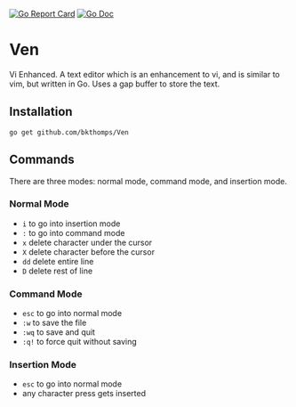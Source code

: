 [![Go Report Card](https://goreportcard.com/badge/github.com/bkthomps/Ven)](https://goreportcard.com/report/github.com/bkthomps/Ven)
[![Go Doc](https://img.shields.io/badge/godoc-reference-blue.svg?style=flat-square)](http://godoc.org/github.com/bkthomps/Ven)

# Ven
Vi Enhanced. A text editor which is an enhancement to vi, and is similar to vim, but written in Go. Uses a gap buffer to store the text.

## Installation
```
go get github.com/bkthomps/Ven
```

## Commands
There are three modes: normal mode, command mode, and insertion mode.

### Normal Mode
* `i` to go into insertion mode
* `:` to go into command mode
* `x` delete character under the cursor
* `X` delete character before the cursor
* `dd` delete entire line
* `D` delete rest of line

### Command Mode
* `esc` to go into normal mode
* `:w` to save the file
* `:wq` to save and quit
* `:q!` to force quit without saving

### Insertion Mode
* `esc` to go into normal mode
* any character press gets inserted
